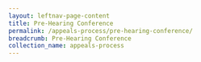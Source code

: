 ```yaml
---
layout: leftnav-page-content
title: Pre-Hearing Conference
permalink: /appeals-process/pre-hearing-conference/
breadcrumb: Pre-Hearing Conference
collection_name: appeals-process
---
```



